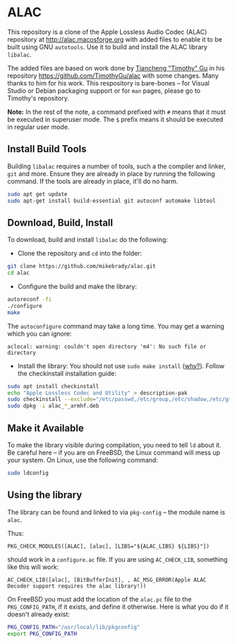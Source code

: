 ALAC
====

This repository is a clone of the Apple Lossless Audio Codec (ALAC) repository at http://alac.macosforge.org with added files to enable it to be built using GNU `autotools`. Use it to build and install the ALAC library `libalac`.

The added files are based on work done by [Tiancheng "Timothy" Gu](https://github.com/TimothyGu)  in his repository https://github.com/TimothyGu/alac with some changes. Many thanks to him for his work. This respository is bare-bones – for Visual Studio or Debian packaging support or for `man` pages, please go to Timothy's repository.

**Note:** In the rest of the note, a command prefixed with `#` means that it must be executed in superuser mode. The `$` prefix means it should be executed in regular user mode.

Install Build Tools
---
Building `libalac` requires a number of tools, such a the compiler and linker, `git` and more. Ensure they are already in place by running the following command. If the tools are already in place, it'll do no harm. 
```sh
sudo apt get update
sudo apt-get install build-essential git autoconf automake libtool
```
Download, Build, Install
---

To download, build and install `libalac` do the following:

* Clone the repository and `cd` into the folder:
```sh
git clone https://github.com/mikebrady/alac.git
cd alac
```
* Configure the build and make the library:
```sh
autoreconf -fi
./configure
make
```
The `autoconfigure` command may take a long time. You may get a warning which you can ignore:
```
aclocal: warning: couldn't open directory 'm4': No such file or directory
```

* Install the library:
You should not use `sudo make install` ([why?](https://help.ubuntu.com/community/CheckInstall)).
Follow the checkinstall installation guide:

```sh
sudo apt install checkinstall
echo "Apple Lossless Codec and Utility" > description-pak
sudo checkinstall --exclude="/etc/passwd,/etc/group,/etc/shadow,/etc/gshadow" -d 2 --pkgrelease=0 --maintainer=mikebrady --requires= --pkgversion=0.0.7 --install=no
sudo dpkg -i alac_*_armhf.deb
```


Make it Available
---
To make the library visible during compilation, you need to tell `ld` about it. Be careful here – if you are on FreeBSD, the Linux command will mess up your system. On Linux, use the following command:
```sh
sudo ldconfig
```

Using the library
---

The library can be found and linked to via `pkg-config` – the module name is `alac`.

Thus:
```
PKG_CHECK_MODULES([ALAC], [alac], [LIBS="${ALAC_LIBS} ${LIBS}"])
```
should work in a `configure.ac` file. If you are using `AC_CHECK_LIB`, something like this will work:
```
AC_CHECK_LIB([alac], [BitBufferInit], , AC_MSG_ERROR(Apple ALAC Decoder support requires the alac library!))
```

On FreeBSD you must add the location of the `alac.pc` file to the `PKG_CONFIG_PATH`, if it exists, and define it otherwise. Here is what you do if it doesn't already exist:
```sh
PKG_CONFIG_PATH="/usr/local/lib/pkgconfig"
export PKG_CONFIG_PATH
```
